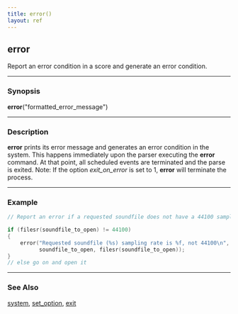 ```yaml
---
title: error()
layout: ref
---
```


## error

Report an error condition in a score and generate an error condition.

-----

### Synopsis

**error**("formatted\_error\_message")

-----

### Description

**error** prints its error message and generates an error condition in the system.
This happens immediately upon the parser executing the **error** command.  At that point, all scheduled events are terminated and the parse is exited.  Note: If the option
*exit\_on\_error* is set to 1, **error** will terminate the process.

-----
### Example

```cpp
// Report an error if a requested soundfile does not have a 44100 sampling rate

if (filesr(soundfile_to_open) != 44100)
{
	error("Requested soundfile (%s) sampling rate is %f, not 44100\n",
	      soundfile_to_open, filesr(soundfile_to_open));
}
// else go on and open it
```

-----

### See Also

[system](system.html), [set\_option](set_option.html), [exit](exit.html)
